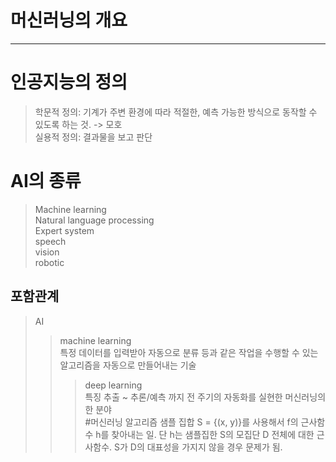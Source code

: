 머신러닝의 개요
===
***
# 인공지능의 정의   
> 학문적 정의: 기계가 주변 환경에 따라 적절한, 예측 가능한 방식으로 동작할 수 있도록 하는 것. -> 모호   
> 실용적 정의: 결과물을 보고 판단   
# AI의 종류   
> Machine learning   
> Natural language processing   
> Expert system   
> speech   
> vision   
> robotic
## 포함관계  
>AI
>>machine learning   
>>특정 데이터를 입력받아 자동으로 분류 등과 같은 작업을 수행할 수 있는 알고리즘을 자동으로 만들어내는 기술
>>>deep learning   
>>>특징 추출 ~ 추론/예측 까지 전 주기의 자동화를 실현한 머신러닝의 한 분야   
#머신러닝 알고리즘
>샘플 집합 S = {(x, y)}를 사용해서 f의 근사함수 h를 찾아내는 일. 단 h는 샘플집한 S의 모집단 D 전체에 대한 근사함수. S가 D의 대표성을 가지지 않을 경우 문제가 됨.

